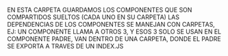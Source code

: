 EN ESTA CARPETA GUARDAMOS LOS COMPONENTES QUE SON COMPARTIDOS SUELTOS (CADA UNO EN SU CARPETA)
LAS DEPENDENCIAS DE LOS COMPONENTES SE MANEJAN CON CARPETAS, EJ: UN COMPONENTE LLAMA A OTROS 3, Y ESOS 3 SOLO SE USAN EN EL COMPONENTE PADRE, VAN DENTRO DE UNA CARPETA, DONDE EL PADRE SE EXPORTA A TRAVES DE UN INDEX.JS
